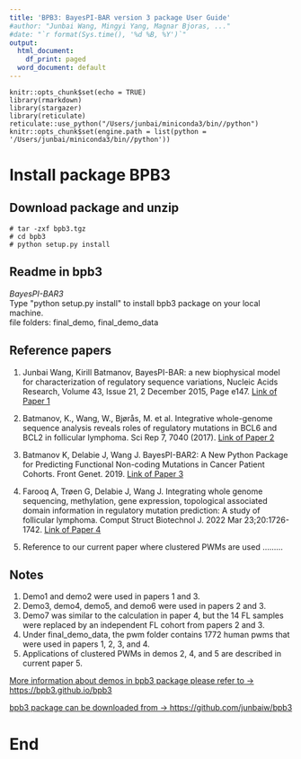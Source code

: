 ```yaml
---
title: 'BPB3: BayesPI-BAR version 3 package User Guide'
#author: "Junbai Wang, Mingyi Yang, Magnar Bjoras, ..."
#date: "`r format(Sys.time(), '%d %B, %Y')`"
output:
  html_document:
    df_print: paged
  word_document: default
---
```


<!--- R markdown set up --->
```{r setup, include=T, echo=FALSE, error=T, message=F}
knitr::opts_chunk$set(echo = TRUE)
library(rmarkdown)
library(stargazer)
library(reticulate)
reticulate::use_python("/Users/junbai/miniconda3/bin//python")
knitr::opts_chunk$set(engine.path = list(python = '/Users/junbai/miniconda3/bin//python'))
```

# Install package BPB3    
## Download package and unzip

```{bash,  echo=T}
# tar -zxf bpb3.tgz
# cd bpb3
# python setup.py install
```

## Readme in bpb3

*BayesPI-BAR3*  
Type "python setup.py install" to install bpb3  package on your local machine.        
file folders: final_demo, final_demo_data


## Reference papers

1. Junbai Wang, Kirill Batmanov, BayesPI-BAR: a new biophysical model for characterization of regulatory sequence variations, Nucleic Acids Research, Volume 43, Issue 21, 2 December 2015, Page e147. [Link of Paper 1](https://academic.oup.com/nar/article/43/21/e147/2468103)

2. Batmanov, K., Wang, W., Bjørås, M. et al. Integrative whole-genome sequence analysis reveals roles of regulatory mutations in BCL6 and BCL2 in follicular lymphoma. Sci Rep 7, 7040 (2017). [Link of Paper 2](https://www.nature.com/articles/s41598-017-07226-4)

3. Batmanov K, Delabie J, Wang J. BayesPI-BAR2: A New Python Package for Predicting Functional Non-coding Mutations in Cancer Patient Cohorts. Front Genet. 2019. [Link of Paper 3](https://www.frontiersin.org/articles/10.3389/fgene.2019.00282/full)

4. Farooq A, Trøen G, Delabie J, Wang J. Integrating whole genome sequencing, methylation, gene expression, topological associated domain information in regulatory mutation prediction: A study of follicular lymphoma. Comput Struct Biotechnol J. 2022 Mar 23;20:1726-1742. [Link of Paper 4](https://www.sciencedirect.com/science/article/pii/S2001037022000976)   

5. Reference to our current paper where clustered PWMs are used ………


## Notes

1. Demo1 and demo2 were used in papers 1 and 3.
2. Demo3, demo4, demo5, and demo6 were used in papers 2 and 3.
3. Demo7 was similar to the calculation in paper 4, but the 14 FL samples were replaced by an independent FL cohort from papers 2 and 3.
4. Under final_demo_data, the pwm folder contains 1772 human pwms that were used in papers 1, 2, 3, and 4.
5. Applications of clustered PWMs in demos 2, 4, and 5 are described in current paper 5.  

[More information about demos in bpb3 package please refer to ->  https://bpb3.github.io/bpb3 ](https://bpb3.github.io/bpb3/)

[bpb3 package can be downloaded from -> https://github.com/junbaiw/bpb3 ](https://github.com/junbaiw/bpb3)
# End


